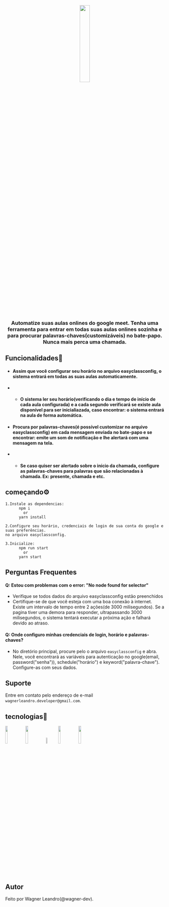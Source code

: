 <div align="center">
     <img style="width: 25%;" src="https://user-images.githubusercontent.com/63814295/149837280-73fac270-b377-4762-a338-fed47ca7bd85.png" />
      <h3>
          Automatize suas aulas onlines do google meet. Tenha uma ferramenta para entrar em todas suas aulas onlines sozinha e para procurar palavras-chaves(customizáveis) no bate-papo. Nunca mais perca uma chamada.
      </h3>
</div>


## Funcionalidades📖

* #### Assim que você configurar seu horário no arquivo easyclassconfig, o sistema entrará em todas as suas aulas automaticamente.
* * #### O sistema ler seu horário(verificando o dia e tempo de início de cada aula configurada) e a cada segundo verificará se existe aula disponível para ser inicialiazada, caso encontrar: o sistema entrará na aula de forma automática.
* #### Procura por palavras-chaves(é possível customizar no arquivo easyclassconfig) em cada mensagem enviada no bate-papo e se encontrar: emite um som de notificação e lhe alertará com uma mensagem na tela.
* * #### Se caso quiser ser alertado sobre o início da chamada, configure as palavras-chaves para palavras que são relacionadas à chamada. Ex: presente, chamada e etc.

## começando⚙️
````
1.Instale as dependencias:
      npm i 
        or
      yarn install
      
2.Configure seu horário, credenciais de login de sua conta do google e suas preferências. 
no arquivo easyclassconfig.

3.Inicialize:
      npm run start
        or
      yarn start
 ````

## Perguntas Frequentes

#### Q: Estou com problemas com o error: "No node found for selector"
* Verifique se todos dados do arquivo easyclassconfig estão preenchidos
* Certifique-se de que você esteja com uma boa conexão à internet. Existe um intervalo de tempo entre 2 ações(de 3000 milisegundos). Se a pagina tiver uma demora para responder, ultrapassando 3000 milisegundos, o sistema tentará executar a próxima ação e falhará devido ao atraso.

#### Q: Onde configuro minhas credenciais de login, horário e palavras-chaves?
* No diretório principal, procure pelo o arquivo `easyclassconfig` e abra. Nele, você encontrará as variáveis para autenticação no google(email, password("senha")), schedule("horário") e keyword("palavra-chave"). Configure-as com seus dados.

## Suporte
Entre em contato pelo endereço de e-mail `wagnerleandro.developer@gmail.com`.

 ## tecnologias🚀
<div align="left">
    <img style="width:12%;" src="https://cdn.jsdelivr.net/gh/devicons/devicon/icons/typescript/typescript-original.svg" />
    <img style="width:12%;" src="https://cdn.jsdelivr.net/gh/devicons/devicon/icons/nodejs/nodejs-plain.svg" />
    <img style="width:7%;" src="https://user-images.githubusercontent.com/10379601/29446482-04f7036a-841f-11e7-9872-91d1fc2ea683.png" />
    <img style="width:12%;" src="https://avatars.githubusercontent.com/u/14921202?s=200&v=4" />
    <img style="width:12%;" src="https://user-images.githubusercontent.com/63814295/149678085-21e860ea-07e4-4945-bba3-b83528d688fe.png" />
</div>

## Autor
 Feito por Wagner Leandro(@wagner-dev).
